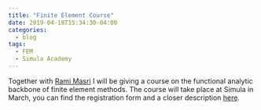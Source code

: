```yaml
---
title: "Finite Element Course"
date: 2019-04-18T15:34:30-04:00
categories:
  - blog
tags:
  - FEM
  - Simula Academy
---
```



Together with [Rami Masri](https://ramimasri.github.io/) I will be giving a course on the functional analytic backbone of finite element methods. The course will take place at Simula in March, you can find the registration form and a closer description [here](https://www.simula.no/education/courses/faefem-functional-analysis-essentials-finite-element-method).
